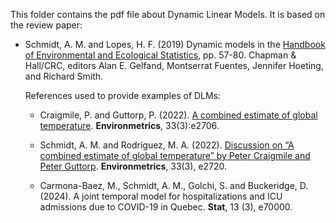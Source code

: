 This folder contains the pdf file about Dynamic Linear Models. It is based on the review paper:

- Schmidt, A. M. and Lopes, H. F. (2019) Dynamic models in the [Handbook of Environmental and Ecological Statistics](http://208.254.74.112/books/details/9781498752022/), pp. 57-80. Chapman \& Hall/CRC, editors Alan E. Gelfand, Montserrat Fuentes, Jennifer Hoeting, and Richard Smith.

  References used to provide examples of DLMs:
  
  - Craigmile, P. and Guttorp, P. (2022). [A combined estimate of global temperature](https://onlinelibrary.wiley.com/doi/epdf/10.1002/env.2706). **Environmetrics**, 33(3):e2706.
    
  - Schmidt, A. M. and Rodríguez, M. A. (2022). [Discussion on “A combined estimate of global temperature” by Peter Craigmile and Peter Guttorp](https://onlinelibrary.wiley.com/doi/full/10.1002/env.2720). **Environmetrics**, 33(3), e2720.
    
  - Carmona-Baez, M., Schmidt, A. M.,  Golchi, S. and Buckeridge, D. (2024). A joint temporal model for hospitalizations and ICU admissions due to COVID-19 in Quebec. **Stat**, 13 (3), e70000. 
